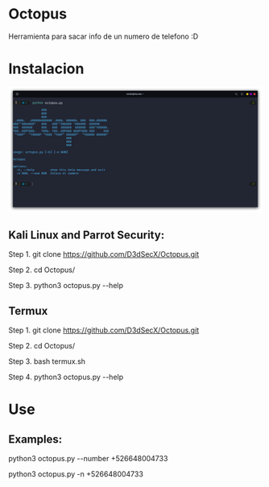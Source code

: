 # Octopus
Herramienta para sacar info de un numero de telefono :D

# Instalacion

![random1.png](https://github.com/D3dSecX/Octopus/blob/main/Images/Screenshot%20from%202022-05-11%2012-56-29.png)

## Kali Linux and Parrot Security:
Step 1. git clone https://github.com/D3dSecX/Octopus.git

Step 2. cd Octopus/

Step 3. python3 octopus.py --help

## Termux
Step 1. git clone https://github.com/D3dSecX/Octopus.git

Step 2. cd Octopus/

Step 3. bash termux.sh

Step 4. python3 octopus.py --help

# Use

## Examples:

python3 octopus.py --number +526648004733

python3 octopus.py -n +526648004733
